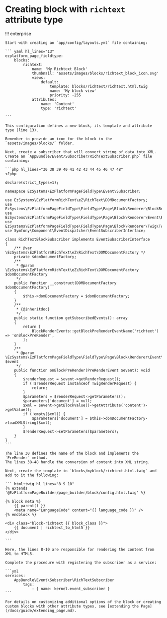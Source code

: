 # Creating block with `richtext` attribute type

!!! enterprise

    Start with creating an `app/config/layouts.yml` file containing:
    
    ``` yaml hl_lines="13"
    ezplatform_page_fieldtype:
        blocks:
            richtext:
                name: 'My Richtext Block'
                thumbnail: 'assets/images/blocks/richtext_block_icon.svg'
                views:
                    default:
                        template: blocks/richtext/richtext.html.twig
                        name: 'My block view'
                        priority: -255
                attributes:
                    name: 'Content'
                    type: 'richtext'
                    
    ``` 
    
    This configuration defines a new block, its template and attribute type (line 13).
    
    Remember to provide an icon for the block in the `assets/images/blocks/` folder.
    
    Next, create a subscriber that will convert string of data into XML. 
    Create an `AppBundle/Event/Subscriber/RichTextSubscriber.php` file containing:
    
    ```php hl_lines="30 38 39 40 41 42 43 44 45 46 47 48"
    <?php
    
    declare(strict_types=1);
    
    namespace EzSystems\EzPlatformPageFieldType\Event\Subscriber;
    
    use EzSystems\EzPlatformRichText\eZ\RichText\DOMDocumentFactory;
    use EzSystems\EzPlatformPageFieldType\FieldType\Page\Block\Renderer\BlockRenderEvents;
    use EzSystems\EzPlatformPageFieldType\FieldType\Page\Block\Renderer\Event\PreRenderEvent;
    use EzSystems\EzPlatformPageFieldType\FieldType\Page\Block\Renderer\Twig\TwigRenderRequest;
    use Symfony\Component\EventDispatcher\EventSubscriberInterface;
    
    class RichTextBlockSubscriber implements EventSubscriberInterface
    {
        /** @var \EzSystems\EzPlatformRichText\eZ\RichText\DOMDocumentFactory */
        private $domDocumentFactory;
        /**
         * @param \EzSystems\EzPlatformRichText\eZ\RichText\DOMDocumentFactory $domDocumentFactory
         */
        public function __construct(DOMDocumentFactory $domDocumentFactory)
        {
            $this->domDocumentFactory = $domDocumentFactory;
        }
        /**
         * {@inheritdoc}
         */
        public static function getSubscribedEvents(): array
        {
            return [
                BlockRenderEvents::getBlockPreRenderEventName('richtext') => 'onBlockPreRender',
            ];
        }
        /**
         * @param \EzSystems\EzPlatformPageFieldType\FieldType\Page\Block\Renderer\Event\PreRenderEvent $event
         */
        public function onBlockPreRender(PreRenderEvent $event): void
        {
            $renderRequest = $event->getRenderRequest();
            if (!$renderRequest instanceof TwigRenderRequest) {
                return;
            }
            $parameters = $renderRequest->getParameters();
            $parameters['document'] = null;
            $xml = $event->getBlockValue()->getAttribute('content')->getValue();
            if (!empty($xml)) {
                $parameters['document'] = $this->domDocumentFactory->loadXMLString($xml);
            }
            $renderRequest->setParameters($parameters);
        }
    }
    ```
    
    The line 30 defines the name of the block and implements the `PreRender` method.
    The lines 38-48 handle the conversion of content into XML string.
    
    Next, create the template in `blocks/myblock/richtext.html.twig` and add to it the following:
    
    ``` html+twig hl_lines="8 9 10"
    {% extends '@EzPlatformPageBuilder/page_builder/block/config.html.twig' %}
    
    {% block meta %}
        {{ parent() }}
        <meta name="LanguageCode" content="{{ language_code }}" />
    {% endblock %}
    
    <div class="block-richtext {{ block_class }}">
        {{ document | richtext_to_html5 }}
    </div>
    
    ```
    
    Here, the lines 8-10 are responsible for rendering the content from XML to HTML5.
    
    Complete the procedure with registering the subscriber as a service:
    
    ```yml
    services:
        AppBundle\Event\Subscriber\RichTextSubscriber
            tags:
                - { name: kernel.event_subscriber }
    ```
    
    For details on customizing additional options of the block or creating custom blocks with other attribute types, see [extending the Page](/docs/guide/extending_page.md).